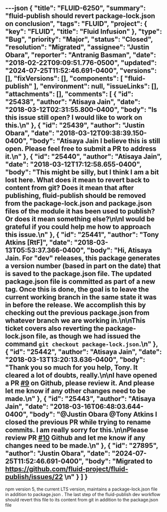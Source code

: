 ---json
{
  "title": "FLUID-6250",
  "summary": "fluid-publish should revert package-lock.json on conclusion",
  "tags": "FLUID",
  "project": {
    "key": "FLUID",
    "title": "Fluid Infusion"
  },
  "type": "Bug",
  "priority": "Major",
  "status": "Closed",
  "resolution": "Migrated",
  "assignee": "Justin Obara",
  "reporter": "Antranig Basman",
  "date": "2018-02-22T09:09:51.776-0500",
  "updated": "2024-07-25T11:52:46.691-0400",
  "versions": [],
  "fixVersions": [],
  "components": [
    "fluid-publish"
  ],
  "environment": null,
  "issueLinks": [],
  "attachments": [],
  "comments": [
    {
      "id": "25438",
      "author": "Atisaya Jain",
      "date": "2018-03-12T02:31:55.800-0400",
      "body": "Is this issue still open? I would like to work on this.\n"
    },
    {
      "id": "25439",
      "author": "Justin Obara",
      "date": "2018-03-12T09:38:39.150-0400",
      "body": "Atisaya Jain I believe this is still open. Please feel free to submit a PR to address it.\n"
    },
    {
      "id": "25440",
      "author": "Atisaya Jain",
      "date": "2018-03-12T17:12:58.655-0400",
      "body": "This might be silly, but I think I am a bit lost here. What does it mean to revert back to content from git? Does it mean that after publishing, fluid-publish should be removed from the package-lock.json and package.json files of the module it has been used to publish? Or does it mean something else?\n\nI would be grateful if you could help me how to approach this issue.\n"
    },
    {
      "id": "25441",
      "author": "Tony Atkins [RtF]",
      "date": "2018-03-13T05:53:37.366-0400",
      "body": "Hi, Atisaya Jain. For \"dev\" releases, this package generates a version number (based in part on the date) that is saved to the package.json file. The updated package.json file is committed as part of a new tag. Once this is done, the goal is to leave the current working branch in the same state it was in before the release. We accomplish this by checking out the previous package.json from whatever branch we are working in.\n\nThis ticket covers also reverting the package-lock.json file, as though we had issued the command `git checkout package-lock.json`.\n"
    },
    {
      "id": "25442",
      "author": "Atisaya Jain",
      "date": "2018-03-13T13:20:13.636-0400",
      "body": "Thank you so much for you help, Tony. It cleared a lot of doubts, really.\n\nI have opened a PR [#9](https://github.com/fluid-project/fluid-publish/pull/9) on Github, please review it. And please let me know if any other changes need to be made.\n"
    },
    {
      "id": "25443",
      "author": "Atisaya Jain",
      "date": "2018-03-16T06:48:03.644-0400",
      "body": "@Justin Obara @Tony Atkins I closed the previous PR while trying to rename commits. I am really sorry for this.\n\nPlease review PR [#10](https://github.com/fluid-project/fluid-publish/pull/10) Github and let me know if any changes need to be made.\n"
    },
    {
      "id": "27895",
      "author": "Justin Obara",
      "date": "2024-07-25T11:52:46.691-0400",
      "body": "Migrated to <https://github.com/fluid-project/fluid-publish/issues/22>&#x20;\n"
    }
  ]
}
---
npm version 5, the current LTS version, maintains a package-lock.json file in addition to package.json . The last step of the fluid-publish dev workflow should revert this file to its content from git in addition to the package.json file

        